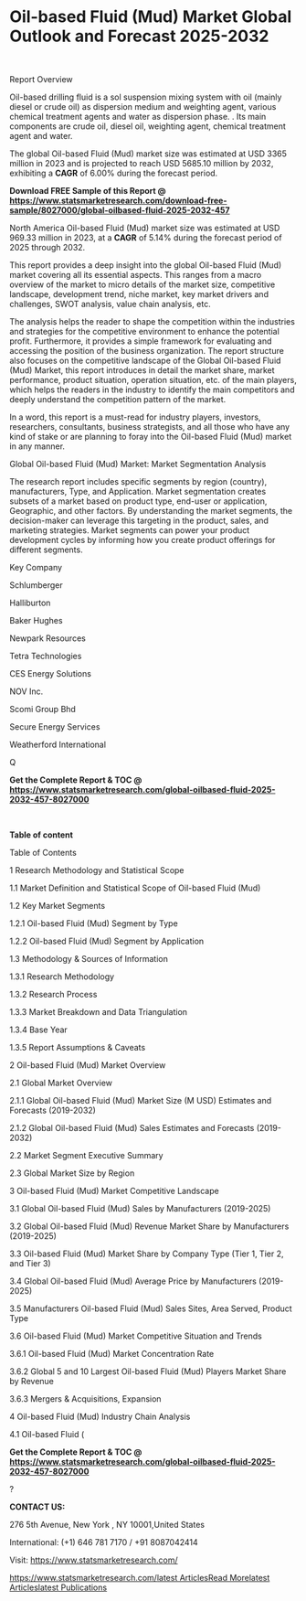 <h1>Oil-based Fluid (Mud) Market Global Outlook and Forecast 2025-2032</h1><br/><p>Report Overview</p>
 
 
 
 <p>Oil-based drilling fluid is a sol suspension mixing system with oil (mainly diesel or crude oil) as dispersion medium and weighting agent, various chemical treatment agents and water as dispersion phase. . Its main components are crude oil, diesel oil, weighting agent, chemical treatment agent and water.</p>
 
 
 
 <p>The global Oil-based Fluid (Mud) market size was estimated at USD 3365 million in 2023 and is projected to reach USD 5685.10 million by 2032, exhibiting a <strong>CAGR</strong> of 6.00% during the forecast period.</p>
 
 
 
 <p><strong>Download FREE Sample of this Report @ <a href="https://www.statsmarketresearch.com/download-free-sample/8027000/global-oilbased-fluid-2025-2032-457">https://www.statsmarketresearch.com/download-free-sample/8027000/global-oilbased-fluid-2025-2032-457</a></strong></p>
 
 
 
 <p>North America Oil-based Fluid (Mud) market size was estimated at USD 969.33 million in 2023, at a <strong>CAGR</strong> of 5.14% during the forecast period of 2025 through 2032.</p>
 
 
 
 <p>This report provides a deep insight into the global Oil-based Fluid (Mud) market covering all its essential aspects. This ranges from a macro overview of the market to micro details of the market size, competitive landscape, development trend, niche market, key market drivers and challenges, SWOT analysis, value chain analysis, etc.</p>
 
 
 
 <p>The analysis helps the reader to shape the competition within the industries and strategies for the competitive environment to enhance the potential profit. Furthermore, it provides a simple framework for evaluating and accessing the position of the business organization. The report structure also focuses on the competitive landscape of the Global Oil-based Fluid (Mud) Market, this report introduces in detail the market share, market performance, product situation, operation situation, etc. of the main players, which helps the readers in the industry to identify the main competitors and deeply understand the competition pattern of the market.</p>
 
 
 
 <p>In a word, this report is a must-read for industry players, investors, researchers, consultants, business strategists, and all those who have any kind of stake or are planning to foray into the Oil-based Fluid (Mud) market in any manner.</p>
 
 
 
 <p>Global Oil-based Fluid (Mud) Market: Market Segmentation Analysis</p>
 
 
 
 <p>The research report includes specific segments by region (country), manufacturers, Type, and Application. Market segmentation creates subsets of a market based on product type, end-user or application, Geographic, and other factors. By understanding the market segments, the decision-maker can leverage this targeting in the product, sales, and marketing strategies. Market segments can power your product development cycles by informing how you create product offerings for different segments.</p>
 
 
 
 <p>Key Company</p>
 
 
 
 <p>Schlumberger</p>
 
 
 
 <p>Halliburton</p>
 
 
 
 <p>Baker Hughes</p>
 
 
 
 <p>Newpark Resources</p>
 
 
 
 <p>Tetra Technologies</p>
 
 
 
 <p>CES Energy Solutions</p>
 
 
 
 <p>NOV Inc.</p>
 
 
 
 <p>Scomi Group Bhd</p>
 
 
 
 <p>Secure Energy Services</p>
 
 
 
 <p>Weatherford International</p>
 
 
 
 <p>Q</p>
 
 
 
 <div><b>Get the Complete Report & TOC @ <a href="https://www.statsmarketresearch.com/global-oilbased-fluid-2025-2032-457-8027000">https://www.statsmarketresearch.com/global-oilbased-fluid-2025-2032-457-8027000</a></b></div>
 
 
 
 <p><br />
 
 <b>Table of content</b></p>
 
 
 
 <p>Table of Contents<br />
 
 1 Research Methodology and Statistical Scope<br />
 
 1.1 Market Definition and Statistical Scope of Oil-based Fluid (Mud)<br />
 
 1.2 Key Market Segments<br />
 
 1.2.1 Oil-based Fluid (Mud) Segment by Type<br />
 
 1.2.2 Oil-based Fluid (Mud) Segment by Application<br />
 
 1.3 Methodology & Sources of Information<br />
 
 1.3.1 Research Methodology<br />
 
 1.3.2 Research Process<br />
 
 1.3.3 Market Breakdown and Data Triangulation<br />
 
 1.3.4 Base Year<br />
 
 1.3.5 Report Assumptions & Caveats<br />
 
 2 Oil-based Fluid (Mud) Market Overview<br />
 
 2.1 Global Market Overview<br />
 
 2.1.1 Global Oil-based Fluid (Mud) Market Size (M USD) Estimates and Forecasts (2019-2032)<br />
 
 2.1.2 Global Oil-based Fluid (Mud) Sales Estimates and Forecasts (2019-2032)<br />
 
 2.2 Market Segment Executive Summary<br />
 
 2.3 Global Market Size by Region<br />
 
 3 Oil-based Fluid (Mud) Market Competitive Landscape<br />
 
 3.1 Global Oil-based Fluid (Mud) Sales by Manufacturers (2019-2025)<br />
 
 3.2 Global Oil-based Fluid (Mud) Revenue Market Share by Manufacturers (2019-2025)<br />
 
 3.3 Oil-based Fluid (Mud) Market Share by Company Type (Tier 1, Tier 2, and Tier 3)<br />
 
 3.4 Global Oil-based Fluid (Mud) Average Price by Manufacturers (2019-2025)<br />
 
 3.5 Manufacturers Oil-based Fluid (Mud) Sales Sites, Area Served, Product Type<br />
 
 3.6 Oil-based Fluid (Mud) Market Competitive Situation and Trends<br />
 
 3.6.1 Oil-based Fluid (Mud) Market Concentration Rate<br />
 
 3.6.2 Global 5 and 10 Largest Oil-based Fluid (Mud) Players Market Share by Revenue<br />
 
 3.6.3 Mergers & Acquisitions, Expansion<br />
 
 4 Oil-based Fluid (Mud) Industry Chain Analysis<br />
 
 4.1 Oil-based Fluid (</p>
 
 
 
 <div><b>Get the Complete Report & TOC @ <a href="https://www.statsmarketresearch.com/global-oilbased-fluid-2025-2032-457-8027000">https://www.statsmarketresearch.com/global-oilbased-fluid-2025-2032-457-8027000</a></b></div>
 
 
 
 <p>? </p>
 
 
 
 <p><b>CONTACT US:</b><br />
 
 276 5th Avenue, New York , NY 10001,United States<br />
 
 International: (+1) 646 781 7170 / +91 8087042414<br />
 
 Visit: <a href="https://www.statsmarketresearch.com/">https://www.statsmarketresearch.com/</a><br />
 
 <a href="https://gyeongbokgung.com">https://www.statsmarketresearch.com/</a><a href="https://hallyeomaritime.com">latest Articles</a><a href="https://jingwansa.com">Read More</a><a href="https://nguoiviet.jp/">latest Articles</a><a href="https://www.intelmarketresearch.com/">latest Publications</a></p>